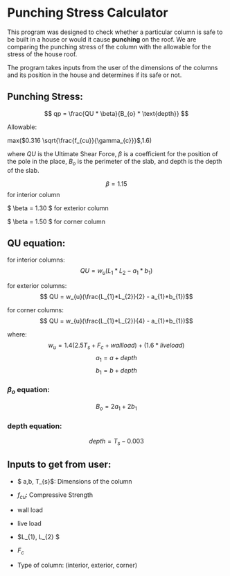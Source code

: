 # Punching Stress Calculator

This program was designed to check whether a particular column is safe to be built in a house or would it cause **punching** on the roof. We are comparing the punching stress of the column with the allowable for the stress of the house roof.

The program takes inputs from the user of the dimensions of the columns and its position in the house and determines if its safe or not.

## Punching Stress:
$$ qp =  \frac{QU * \beta}{B_{o} * \text{depth}} $$ 

Allowable:

max($0.316 \sqrt{\frac{f_{cu}}{\gamma_{c}}}$,1.6)


where $QU$ is the Ultimate Shear Force, $\beta$ is a coefficient for the position of the pole in the place, $B_{o}$ is the perimeter of the slab, and depth is the depth of the slab.

$$ \beta = 1.15 $$
for interior column

$ \beta = 1.30 $ for exterior column

$ \beta = 1.50 $ for corner column


## QU equation:
for interior columns:
$$ QU = w_{u}(L_{1}*L_{2} - a_{1}*b_{1})$$

for exterior columns:
$$ QU = w_{u}(\frac{L_{1}*L_{2}}{2} - a_{1}*b_{1})$$

for corner columns:
$$ QU = w_{u}(\frac{L_{1}*L_{2}}{4} - a_{1}*b_{1})$$


where:
$$ w_{u} = 1.4(2.5T_{s} + F_{c} + wall load) + (1.6 * live load) $$
$$ a_{1} = a+depth $$
$$ b_{1} = b+depth $$


### $\beta_{o}$ equation:
$$ B_{o} = 2a_{1} + 2b_{1}$$

### depth equation:
$$ depth = T_{s} - 0.003$$

## Inputs to get from user:

 - $ a,b, T_{s}$: Dimensions of the column

 - $f_{cu}$: Compressive Strength

 - wall load
 - live load
 - $L_{1}, L_{2} $
 - $F_{c}$
 - Type of column: (interior, exterior, corner)

